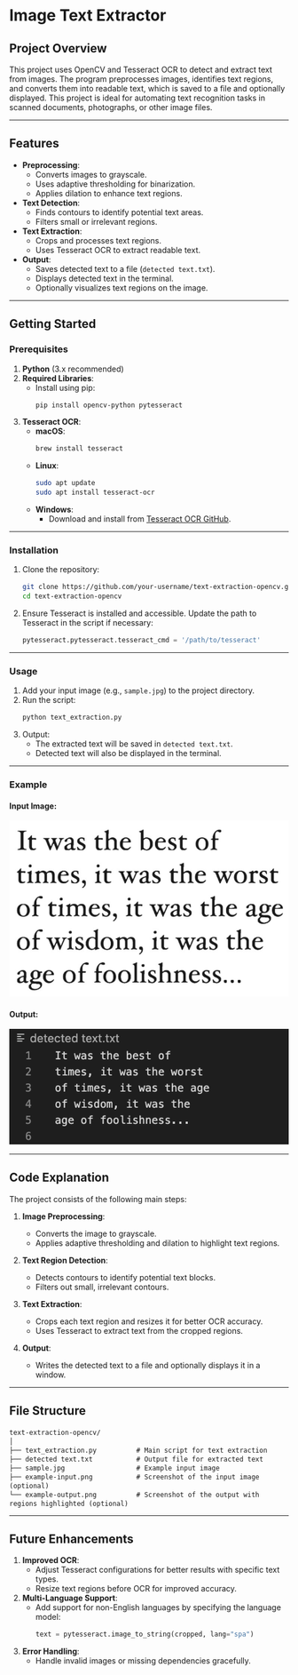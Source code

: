 # Image Text Extractor

## Project Overview
This project uses OpenCV and Tesseract OCR to detect and extract text from images. The program preprocesses images, identifies text regions, and converts them into readable text, which is saved to a file and optionally displayed. This project is ideal for automating text recognition tasks in scanned documents, photographs, or other image files.

---

## Features

- **Preprocessing**:
  - Converts images to grayscale.
  - Uses adaptive thresholding for binarization.
  - Applies dilation to enhance text regions.
- **Text Detection**:
  - Finds contours to identify potential text areas.
  - Filters small or irrelevant regions.
- **Text Extraction**:
  - Crops and processes text regions.
  - Uses Tesseract OCR to extract readable text.
- **Output**:
  - Saves detected text to a file (`detected text.txt`).
  - Displays detected text in the terminal.
  - Optionally visualizes text regions on the image.

---

## Getting Started

### Prerequisites

1. **Python** (3.x recommended)
2. **Required Libraries**:
   - Install using pip:
     ```bash
     pip install opencv-python pytesseract
     ```
3. **Tesseract OCR**:
   - **macOS**:
     ```bash
     brew install tesseract
     ```
   - **Linux**:
     ```bash
     sudo apt update
     sudo apt install tesseract-ocr
     ```
   - **Windows**:
     - Download and install from [Tesseract OCR GitHub](https://github.com/UB-Mannheim/tesseract/wiki).

---

### Installation

1. Clone the repository:
   ```bash
   git clone https://github.com/your-username/text-extraction-opencv.git
   cd text-extraction-opencv
   ```
2. Ensure Tesseract is installed and accessible. Update the path to Tesseract in the script if necessary:
   ```python
   pytesseract.pytesseract.tesseract_cmd = '/path/to/tesseract'
   ```

---

### Usage

1. Add your input image (e.g., `sample.jpg`) to the project directory.
2. Run the script:
   ```bash
   python text_extraction.py
   ```
3. Output:
   - The extracted text will be saved in `detected text.txt`.
   - Detected text will also be displayed in the terminal.

---

### Example

#### Input Image:
![Input Image](https://github.com/ManiMajd89/Image-Text-Extractor/blob/main/image2.png)


#### Output:
![Output Sample](https://github.com/ManiMajd89/Image-Text-Extractor/blob/main/output%20sample.png)

---

## Code Explanation

The project consists of the following main steps:

1. **Image Preprocessing**:
   - Converts the image to grayscale.
   - Applies adaptive thresholding and dilation to highlight text regions.

2. **Text Region Detection**:
   - Detects contours to identify potential text blocks.
   - Filters out small, irrelevant contours.

3. **Text Extraction**:
   - Crops each text region and resizes it for better OCR accuracy.
   - Uses Tesseract to extract text from the cropped regions.

4. **Output**:
   - Writes the detected text to a file and optionally displays it in a window.

---

## File Structure

```
text-extraction-opencv/
│
├── text_extraction.py          # Main script for text extraction
├── detected text.txt           # Output file for extracted text
├── sample.jpg                  # Example input image
├── example-input.png           # Screenshot of the input image (optional)
└── example-output.png          # Screenshot of the output with regions highlighted (optional)
```

---

## Future Enhancements
1. **Improved OCR**:
   - Adjust Tesseract configurations for better results with specific text types.
   - Resize text regions before OCR for improved accuracy.
2. **Multi-Language Support**:
   - Add support for non-English languages by specifying the language model:
     ```python
     text = pytesseract.image_to_string(cropped, lang="spa")
     ```
3. **Error Handling**:
   - Handle invalid images or missing dependencies gracefully.

